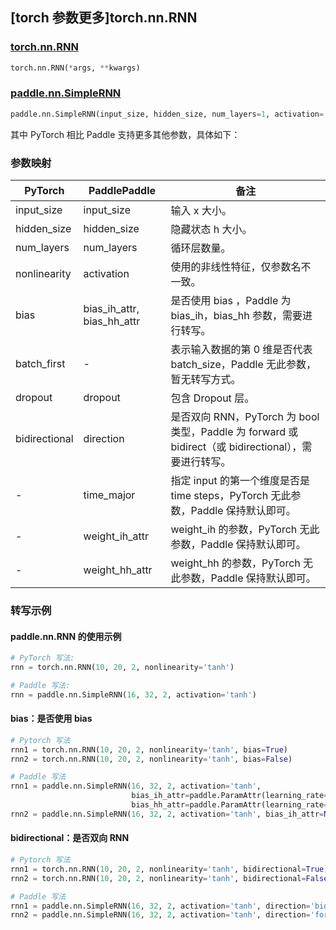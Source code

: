 ## [torch 参数更多]torch.nn.RNN

### [torch.nn.RNN](https://pytorch.org/docs/1.13/generated/torch.nn.RNN.html#torch.nn.RNN)

```python
torch.nn.RNN(*args, **kwargs)
```

### [paddle.nn.SimpleRNN](https://www.paddlepaddle.org.cn/documentation/docs/zh/api/paddle/nn/SimpleRNN_cn.html)

```python
paddle.nn.SimpleRNN(input_size, hidden_size, num_layers=1, activation='tanh', direction='forward', dropout=0., time_major=False, weight_ih_attr=None, weight_hh_attr=None, bias_ih_attr=None, bias_hh_attr=None)
```

其中 PyTorch 相比 Paddle 支持更多其他参数，具体如下：

### 参数映射

| PyTorch       | PaddlePaddle               | 备注                                                                                                  |
| ------------- | -------------------------- | ----------------------------------------------------------------------------------------------------- |
| input_size    | input_size                 | 输入 x 大小。                                                                                         |
| hidden_size   | hidden_size                | 隐藏状态 h 大小。                                                                                     |
| num_layers    | num_layers                 | 循环层数量。                                                                                          |
| nonlinearity  | activation                 | 使用的非线性特征，仅参数名不一致。                                                                    |
| bias          | bias_ih_attr, bias_hh_attr | 是否使用 bias ，Paddle 为 bias_ih，bias_hh 参数，需要进行转写。                                       |
| batch_first   | -                          | 表示输入数据的第 0 维是否代表 batch_size，Paddle 无此参数，暂无转写方式。                             |
| dropout       | dropout                    | 包含 Dropout 层。                                                                                     |
| bidirectional | direction                  | 是否双向 RNN，PyTorch 为 bool 类型，Paddle 为 forward 或 bidirect（或 bidirectional），需要进行转写。 |
| -             | time_major                 | 指定 input 的第一个维度是否是 time steps，PyTorch 无此参数，Paddle 保持默认即可。                     |
| -             | weight_ih_attr             | weight_ih 的参数，PyTorch 无此参数，Paddle 保持默认即可。                                             |
| -             | weight_hh_attr             | weight_hh 的参数，PyTorch 无此参数，Paddle 保持默认即可。                                             |

### 转写示例

#### paddle.nn.RNN 的使用示例

```python
# PyTorch 写法:
rnn = torch.nn.RNN(10, 20, 2, nonlinearity='tanh')

# Paddle 写法:
rnn = paddle.nn.SimpleRNN(16, 32, 2, activation='tanh')
```

#### bias：是否使用 bias

```python
# Pytorch 写法
rnn1 = torch.nn.RNN(10, 20, 2, nonlinearity='tanh', bias=True)
rnn2 = torch.nn.RNN(10, 20, 2, nonlinearity='tanh', bias=False)

# Paddle 写法
rnn1 = paddle.nn.SimpleRNN(16, 32, 2, activation='tanh',
                           bias_ih_attr=paddle.ParamAttr(learning_rate=0.0),
                           bias_hh_attr=paddle.ParamAttr(learning_rate=0.0))
rnn2 = paddle.nn.SimpleRNN(16, 32, 2, activation='tanh', bias_ih_attr=None, bias_hh_attr=None)
```

#### bidirectional：是否双向 RNN

```python
# Pytorch 写法
rnn1 = torch.nn.RNN(10, 20, 2, nonlinearity='tanh', bidirectional=True)
rnn2 = torch.nn.RNN(10, 20, 2, nonlinearity='tanh', bidirectional=False)

# Paddle 写法
rnn1 = paddle.nn.SimpleRNN(16, 32, 2, activation='tanh', direction='bidirectional')
rnn2 = paddle.nn.SimpleRNN(16, 32, 2, activation='tanh', direction='forward')
```
